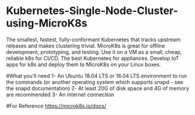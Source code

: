 # Kubernetes-Single-Node-Cluster-using-MicroK8s

The smallest, fastest, fully-conformant Kubernetes that tracks upstream releases and makes clustering trivial. MicroK8s is great for offline development, prototyping, and testing. Use it on a VM as a small, cheap, reliable k8s for CI/CD. The best Kubernetes for appliances. Develop IoT apps for k8s and deploy them to MicroK8s on your Linux boxes.

#What you’ll need
1- An Ubuntu 18.04 LTS or 16.04 LTS environment to run the commands (or another operating system which supports snapd - see the snapd documentation)
2- At least 20G of disk space and 4G of memory are recommended
3- An internet connection

#For Reference 
https://microk8s.io/docs/
